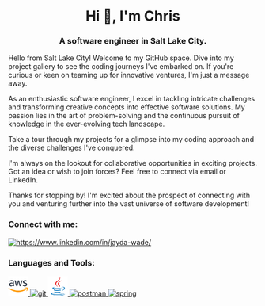 <h1 align="center">Hi 👋, I'm Chris</h1>
<h3 align="center">A software engineer in Salt Lake City.</h3>

Hello from Salt Lake City! Welcome to my GitHub space. Dive into my project gallery to see the coding journeys I've embarked on. If you're curious or keen on teaming up for innovative ventures, I'm just a message away.

As an enthusiastic software engineer, I excel in tackling intricate challenges and transforming creative concepts into effective software solutions. My passion lies in the art of problem-solving and the continuous pursuit of knowledge in the ever-evolving tech landscape.

Take a tour through my projects for a glimpse into my coding approach and the diverse challenges I've conquered.

I'm always on the lookout for collaborative opportunities in exciting projects. Got an idea or wish to join forces? Feel free to connect via email or LinkedIn.

Thanks for stopping by! I'm excited about the prospect of connecting with you and venturing further into the vast universe of software development!

<h3 align="left">Connect with me:</h3>
<p align="left">

<a href="https://www.linkedin.com/in/chris-hemsley" target="blank"><img align="center" src="https://raw.githubusercontent.com/rahuldkjain/github-profile-readme-generator/master/src/images/icons/Social/linked-in-alt.svg" alt="https://www.linkedin.com/in/jayda-wade/" height="30" width="40" /></a>
</p>

<h3 align="left">Languages and Tools:</h3>
<p align="left"> <a href="https://aws.amazon.com" target="_blank" rel="noreferrer"> <img src="https://raw.githubusercontent.com/devicons/devicon/master/icons/amazonwebservices/amazonwebservices-original-wordmark.svg" alt="aws" width="40" height="40"/> </a> <a href="https://git-scm.com/" target="_blank" rel="noreferrer"> <img src="https://www.vectorlogo.zone/logos/git-scm/git-scm-icon.svg" alt="git" width="40" height="40"/> </a> <a href="https://www.java.com" target="_blank" rel="noreferrer"> <img src="https://raw.githubusercontent.com/devicons/devicon/master/icons/java/java-original.svg" alt="java" width="40" height="40"/> </a> <a href="https://postman.com" target="_blank" rel="noreferrer"> <img src="https://www.vectorlogo.zone/logos/getpostman/getpostman-icon.svg" alt="postman" width="40" height="40"/> </a> <a href="https://spring.io/" target="_blank" rel="noreferrer"> <img src="https://www.vectorlogo.zone/logos/springio/springio-icon.svg" alt="spring" width="40" height="40"/> </a> </p>
